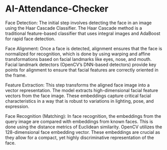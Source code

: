 # AI-Attendance-Checker
Face Detection:
The initial step involves detecting the face in an image using the Haar Cascade Classifier.
The Haar Cascade method is a traditional feature-based classifier that uses integral images and AdaBoost for rapid face detection. 

Face Alignment:
Once a face is detected, alignment ensures that the face is normalized for recognition, which is done by using warping and affine transformations based on facial landmarks like eyes, nose, and mouth.
Facial landmark detectors (OpenCV’s DNN-based detectors) provide key points for alignment to ensure that facial features are correctly oriented in the frame.

Feature Extraction:
This step transforms the aligned face image into a vector representation. 
The model extracts high-dimensional facial feature vectors from the face image. These embeddings capture critical facial characteristics in a way that is robust to variations in lighting, pose, and expression.

Face Recognition (Matching):
In face recognition, the embeddings from the query image are compared with embeddings from known faces. This is done using the distance metrics of Euclidean similarity.
OpenCV utilizes the 128-dimensional face embedding vector. These embeddings are crucial as they allow for a compact, yet highly discriminative representation of the face.
